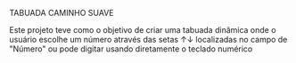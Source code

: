 TABUADA CAMINHO SUAVE

Este projeto teve como o objetivo de criar uma tabuada dinâmica onde o usuário escolhe um número através das setas ↑↓ localizadas no campo de "Número" ou pode digitar usando diretamente o teclado numérico  